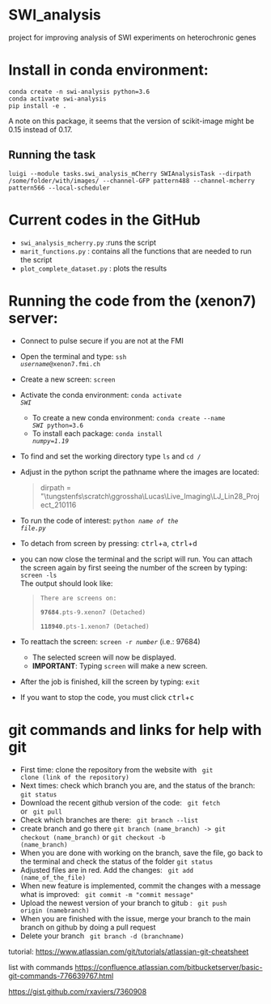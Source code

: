 # SWI_analysis
project for improving analysis of SWI experiments on heterochronic genes

# Install in conda environment:

```
conda create -n swi-analysis python=3.6
conda activate swi-analysis
pip install -e .
```

A note on this package, it seems that the version of scikit-image might be 0.15 instead of 0.17.

## Running the task

```
luigi --module tasks.swi_analysis_mCherry SWIAnalysisTask --dirpath /some/folder/with/images/ --channel-GFP pattern488 --channel-mcherry pattern566 --local-scheduler
```


# Current codes in the GitHub
- <code>swi_analysis_mcherry.py</code> :runs the script
- <code>marit_functions.py</code>  : contains all the functions that are needed to run the script
- <code>plot_complete_dataset.py</code> : plots the results

# Running the code from the (xenon7) server:
- Connect to pulse secure if you are not at the FMI
- Open the terminal and type: <code>ssh <i>username</i>@xenon7.fmi.ch</code>
- Create a new screen: <code>screen</code>
- Activate the conda environment: <code>conda activate <i>SWI</i></code>
  - To create a new conda environment: <code>conda create --name <i>SWI</i> python=3.6</code>
  - To install each package: <code>conda install <i>numpy=1.19</i></code>
- To find and set the working directory type <code>ls</code> and <code>cd /</code>
- Adjust in the python script the pathname where the images are located:
  > dirpath = "\tungstenfs\scratch\ggrossha\Lucas\Live_Imaging\LJ_Lin28_Project_210116
- To run the code of interest: <code>python <i>name of the file.py</i></code>
- To detach from screen by pressing: <kbd>ctrl</kbd>+<kbd>a</kbd>,  <kbd>ctrl</kbd>+<kbd>d</kbd>
- you can now close the terminal and the script will run. You can attach the screen again by first seeing the number of the screen by typing: <code>screen -ls</code> <br>
The output should look like:
  > <code>There are screens on:</code> <br>
  <code>  &nbsp; &nbsp;   <b>97684</b>.pts-9.xenon7   (Detached)</code><br>
  <code>  &nbsp; &nbsp;  <b>118940</b>.pts-1.xenon7   (Detached)</code>
     
- To reattach the screen: <code>screen -r <i>number</i></code> (i.e.: 97684)
  - The selected screen will now be displayed. <br>
  - **IMPORTANT**: Typing <code>screen</code> will make a new screen.
- After the job is finished, kill the screen by typing: <code>exit</code>
- If you want to stop the code, you must click <kbd>ctrl</kbd>+<kbd>c</kbd>
  
# git commands and links for help with git
- First time: clone the repository from the website with   <code> git clone (link of the repository) </code>
- Next times:
 check which branch you are, and the status of the branch: <code>git status </code>
- Download the recent github version of the code: <code> git fetch </code> or <code> git pull </code>
- Check which branches are there:  <code> git branch --list </code>
- create branch and go there <code>git branch (name_branch) -> git checkout (name_branch)</code>  or  <code>git checkout -b (name_branch)</code>
- When you are done with working on the branch, save the file, go back to the terminal and check the status of the folder <code>git status </code>
- Adjusted files are in red. Add the changes:  <code> git add (name_of_the_file) </code>
- When new feature is implemented, commit the changes with a message what is improved: <code> git commit -m "commit message" </code>
- Upload the newest version of your branch to gitub : <code> git push origin (namebranch) </code>
- When you are finished with the issue, merge your branch to the main branch on github by doing a pull request
- Delete your branch  <code> git branch -d (branchname) </code>



tutorial:
https://www.atlassian.com/git/tutorials/atlassian-git-cheatsheet

list with commands
https://confluence.atlassian.com/bitbucketserver/basic-git-commands-776639767.html

https://gist.github.com/rxaviers/7360908
